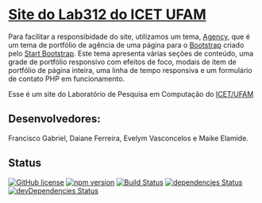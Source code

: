 # [Site do Lab312 do ICET UFAM](https://startbootstrap.com/template-overviews/agency/)

Para facilitar a responsibidade do site, utilizamos um tema, [Agency](https://startbootstrap.com/template-overviews/agency/), que é um tema de portfólio de agência de uma página para o [Bootstrap](http://getbootstrap.com/) criado pelo [Start Bootstrap](http://startbootstrap.com/). Este tema apresenta várias seções de conteúdo, uma grade de portfólio responsivo com efeitos de foco, modais de item de portfólio de página inteira, uma linha de tempo responsiva e um formulário de contato PHP em funcionamento.

Esse é um site do Laboratório de Pesquisa em Computação do [ICET/UFAM](http://www.icet.ufam.edu.br/)
## Desenvolvedores:
  
Francisco Gabriel, 
Daiane Ferreira, 
Evelym Vasconcelos e 
Maike Elamide.

## Status

[![GitHub license](https://img.shields.io/badge/license-MIT-blue.svg)](https://raw.githubusercontent.com/BlackrockDigital/startbootstrap-agency/master/LICENSE)
[![npm version](https://img.shields.io/npm/v/startbootstrap-agency.svg)](https://www.npmjs.com/package/startbootstrap-agency)
[![Build Status](https://travis-ci.org/BlackrockDigital/startbootstrap-agency.svg?branch=master)](https://travis-ci.org/BlackrockDigital/startbootstrap-agency)
[![dependencies Status](https://david-dm.org/BlackrockDigital/startbootstrap-agency/status.svg)](https://david-dm.org/BlackrockDigital/startbootstrap-agency)
[![devDependencies Status](https://david-dm.org/BlackrockDigital/startbootstrap-agency/dev-status.svg)](https://david-dm.org/BlackrockDigital/startbootstrap-agency?type=dev)

